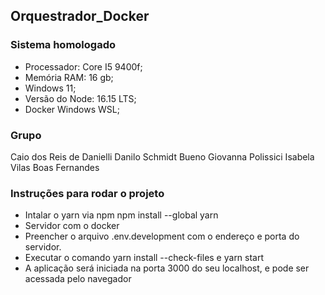 ## Orquestrador_Docker


### Sistema homologado

- Processador: Core I5 9400f;
- Memória RAM: 16 gb;
- Windows 11;
- Versão do Node: 16.15 LTS;
- Docker Windows WSL;

### Grupo
Caio dos Reis de Danielli
Danilo Schmidt Bueno
Giovanna Polissici
Isabela Vilas Boas Fernandes

### Instruções para rodar o projeto

  - Intalar o yarn via npm npm install --global yarn
  - Servidor com o docker
  - Preencher o arquivo .env.development com o endereço e porta do servidor.
  - Executar o comando yarn install --check-files e yarn start
  - A aplicação será iniciada na porta 3000 do seu localhost, e pode ser acessada pelo navegador
